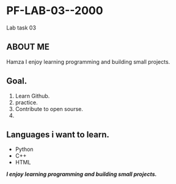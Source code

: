 # PF-LAB-03--2000
Lab task 03

## ABOUT ME
Hamza
I enjoy learning programming and building small projects.

## Goal.
1. Learn Github.
2. practice.
3. Contribute to open sourse.
4. 
## Languages i want to learn.
- Python
- C++
- HTML

***I enjoy learning programming and building small projects.***
